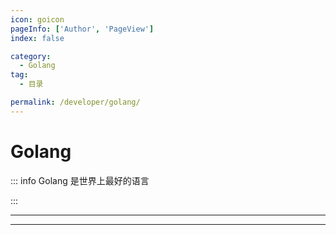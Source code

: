 ```yaml
---
icon: goicon
pageInfo: ['Author', 'PageView']
index: false

category:
  - Golang
tag:
  - 目录

permalink: /developer/golang/
---
```


# Golang

::: info Golang 是世界上最好的语言

:::

---

<Catalog base='/developer/golang/' />

---
